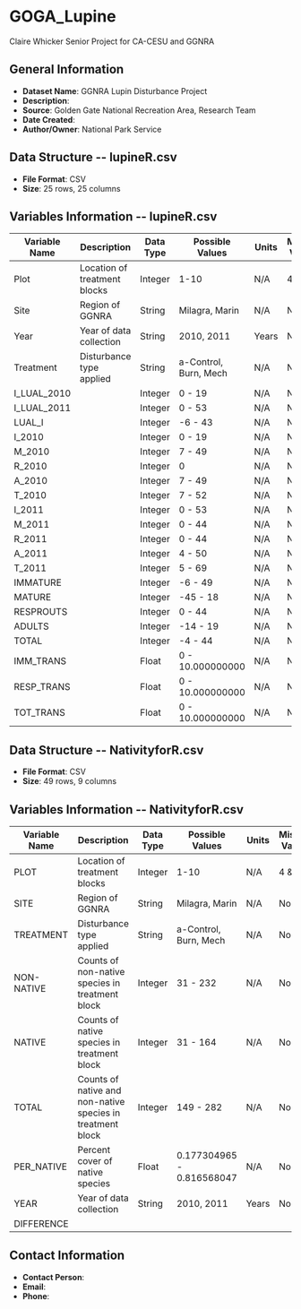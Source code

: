 # GOGA_Lupine

Claire Whicker Senior Project for CA-CESU and GGNRA

## General Information
- **Dataset Name**: GGNRA Lupin Disturbance Project
- **Description**: 
- **Source**: Golden Gate National Recreation Area, Research Team
- **Date Created**: 
- **Author/Owner**: National Park Service

## Data Structure -- lupineR.csv
- **File Format**: CSV
- **Size**: 25 rows, 25 columns

## Variables Information -- lupineR.csv
| Variable Name  | Description                              | Data Type | Possible Values       | Units | Missing Values |
|----------------|------------------------------------------|-----------|-----------------------|-------|----------------|
| Plot           | Location of treatment blocks             | Integer   | 1-10                  | N/A   | 4 & 5 ?        |
| Site           | Region of GGNRA                          | String    | Milagra, Marin        | N/A   | None           |
| Year           | Year of data collection                  | String    | 2010, 2011            | Years | None           |
| Treatment      | Disturbance type applied                 | String    | a-Control, Burn, Mech | N/A   | None           |
| I_LUAL_2010    | | Integer | 0 - 19 | N/A | None |
| I_LUAL_2011    | | Integer | 0 - 53 | N/A | None |
| LUAL_I         | | Integer | -6 - 43 | N/A | None |
| I_2010         | | Integer | 0 - 19 | N/A | None |
| M_2010         | | Integer | 7 - 49 | N/A | None |
| R_2010         | | Integer | 0 | N/A | None |
| A_2010         | | Integer | 7 - 49 | N/A | None |
| T_2010         | | Integer | 7 - 52 | N/A | None |
| I_2011         | | Integer | 0 - 53 | N/A | None |
| M_2011         | | Integer | 0 - 44 | N/A | None |
| R_2011         | | Integer | 0 - 44 | N/A | None |
| A_2011         | | Integer | 4 - 50 | N/A | None |
| T_2011         | | Integer | 5 - 69 | N/A | None |
| IMMATURE       | | Integer | -6 - 49 | N/A | None |
| MATURE         | | Integer | -45 - 18 | N/A | None |
| RESPROUTS      | | Integer | 0 - 44 | N/A | None |
| ADULTS         | | Integer | -14 - 19 | N/A | None |
| TOTAL          | | Integer | -4 - 44 | N/A | None |
| IMM_TRANS      | | Float | 0 - 10.000000000 | N/A | None |
| RESP_TRANS     | | Float | 0 - 10.000000000 | N/A | None |
| TOT_TRANS      | | Float | 0 - 10.000000000 | N/A | None |

## Data Structure -- NativityforR.csv
- **File Format**: CSV
- **Size**: 49 rows, 9 columns

## Variables Information -- NativityforR.csv
| Variable Name  | Description                               | Data Type | Possible Values       | Units  | Missing Values |
|----------------|-------------------------------------------|-----------|-----------------------|--------|----------------|
| PLOT           | Location of treatment blocks              | Integer   | 1-10                  | N/A    | 4 & 5 ?        |
| SITE           | Region of GGNRA                           | String    | Milagra, Marin        | N/A    | None           |
| TREATMENT      | Disturbance type applied                  | String    | a-Control, Burn, Mech | N/A    | None           |
| NON-NATIVE     | Counts of non-native species in treatment block | Integer | 31 - 232          | N/A    | None           |
| NATIVE         | Counts of native species in treatment block | Integer | 31 - 164              | N/A    | None           |
| TOTAL          | Counts of native and non-native species in treatment block | Integer | 149 - 282 | N/A | None           |
| PER_NATIVE     | Percent cover of native species           | Float     | 0.177304965 - 0.816568047 | N/A | None          |
| YEAR           | Year of data collection                   | String    | 2010, 2011            | Years | None            |
| DIFFERENCE     | 

## Contact Information
- **Contact Person**: 
- **Email**:
- **Phone**:

